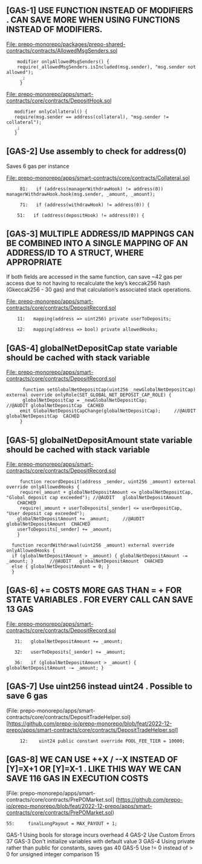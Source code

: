 ##
## [GAS-1] USE FUNCTION INSTEAD OF MODIFIERS . CAN SAVE MORE WHEN USING FUNCTIONS INSTEAD OF MODIFIERS.

[File: prepo-monorepo/packages/prepo-shared-contracts/contracts/AllowedMsgSenders.sol](https://github.com/prepo-io/prepo-monorepo/blob/feat/2022-12-prepo/packages/prepo-shared-contracts/contracts/AllowedMsgSenders.sol)

        modifier onlyAllowedMsgSenders() {
        require(_allowedMsgSenders.isIncluded(msg.sender), "msg.sender not allowed");
         _;
         }

[File: prepo-monorepo/apps/smart-contracts/core/contracts/DepositHook.sol](https://github.com/prepo-io/prepo-monorepo/blob/feat/2022-12-prepo/apps/smart-contracts/core/contracts/DepositHook.sol)

       modifier onlyCollateral() {
       require(msg.sender == address(collateral), "msg.sender != collateral");
       _;
       }

## [GAS-2]  Use assembly to check for address(0)

Saves 6 gas per instance

[File: prepo-monorepo/apps/smart-contracts/core/contracts/Collateral.sol](https://github.com/prepo-io/prepo-monorepo/blob/feat/2022-12-prepo/apps/smart-contracts/core/contracts/Collateral.sol)

         81:   if (address(managerWithdrawHook) != address(0)) managerWithdrawHook.hook(msg.sender, _amount, _amount);

         71:   if (address(withdrawHook) != address(0)) {

        51:   if (address(depositHook) != address(0)) {

##

## [GAS-3]  MULTIPLE ADDRESS/ID MAPPINGS CAN BE COMBINED INTO A SINGLE MAPPING OF AN ADDRESS/ID TO A STRUCT, WHERE APPROPRIATE

If both fields are accessed in the same function, can save ~42 gas per access due to not having to recalculate the key’s keccak256 hash (Gkeccak256 - 30 gas) and that calculation’s associated stack operations.


[File: prepo-monorepo/apps/smart-contracts/core/contracts/DepositRecord.sol](https://github.com/prepo-io/prepo-monorepo/blob/feat/2022-12-prepo/apps/smart-contracts/core/contracts/DepositRecord.sol)

        11:   mapping(address => uint256) private userToDeposits;

        12:   mapping(address => bool) private allowedHooks;

##

## [GAS-4]  globalNetDepositCap state variable should be cached with stack variable 


[File: prepo-monorepo/apps/smart-contracts/core/contracts/DepositRecord.sol](https://github.com/prepo-io/prepo-monorepo/blob/feat/2022-12-prepo/apps/smart-contracts/core/contracts/DepositRecord.sol)

          function setGlobalNetDepositCap(uint256 _newGlobalNetDepositCap) external override onlyRole(SET_GLOBAL_NET_DEPOSIT_CAP_ROLE) {
          globalNetDepositCap = _newGlobalNetDepositCap;              //@AUDIT globalNetDepositCap  CACHED 
         emit GlobalNetDepositCapChange(globalNetDepositCap);     //@AUDIT globalNetDepositCap  CACHED 
         } 

##

## [GAS-5]  globalNetDepositAmount  state variable should be cached with stack variable 

[File: prepo-monorepo/apps/smart-contracts/core/contracts/DepositRecord.sol](https://github.com/prepo-io/prepo-monorepo/blob/feat/2022-12-prepo/apps/smart-contracts/core/contracts/DepositRecord.sol)    


         function recordDeposit(address _sender, uint256 _amount) external override onlyAllowedHooks {
         require(_amount + globalNetDepositAmount <= globalNetDepositCap, "Global deposit cap exceeded"); //@AUDIT   globalNetDepositAmount  
        CHACHED 
         require(_amount + userToDeposits[_sender] <= userDepositCap, "User deposit cap exceeded");
        globalNetDepositAmount += _amount;     //@AUDIT   globalNetDepositAmount  CHACHED 
        userToDeposits[_sender] += _amount;
        }    

      function recordWithdrawal(uint256 _amount) external override onlyAllowedHooks {
      if (globalNetDepositAmount > _amount) { globalNetDepositAmount -= _amount; }      //@AUDIT   globalNetDepositAmount  CHACHED 
      else { globalNetDepositAmount = 0; }                  
      }
       
##

## [GAS-6]  <X> += <Y> COSTS MORE GAS THAN <X> = <X> + <Y> FOR STATE VARIABLES . FOR EVERY CALL CAN SAVE 13 GAS 

[File: prepo-monorepo/apps/smart-contracts/core/contracts/DepositRecord.sol](https://github.com/prepo-io/prepo-monorepo/blob/feat/2022-12-prepo/apps/smart-contracts/core/contracts/DepositRecord.sol)  

       31:   globalNetDepositAmount += _amount;

       32:   userToDeposits[_sender] += _amount;

       36:   if (globalNetDepositAmount > _amount) { globalNetDepositAmount -= _amount; }

##

## [GAS-7]  Use uint256 instead uint24 . Possible to save 6 gas 

(File: prepo-monorepo/apps/smart-contracts/core/contracts/DepositTradeHelper.sol)[https://github.com/prepo-io/prepo-monorepo/blob/feat/2022-12-prepo/apps/smart-contracts/core/contracts/DepositTradeHelper.sol]

         12:    uint24 public constant override POOL_FEE_TIER = 10000;

##

## [GAS-8]  WE CAN USE ++X / --X  INSTEAD OF [Y]=X+1 OR [Y]=X-1 . LIKE THIS WAY WE CAN SAVE 116 GAS IN EXECUTION COSTS

[File: prepo-monorepo/apps/smart-contracts/core/contracts/PrePOMarket.sol] (https://github.com/prepo-io/prepo-monorepo/blob/feat/2022-12-prepo/apps/smart-contracts/core/contracts/PrePOMarket.sol)

    55:     finalLongPayout = MAX_PAYOUT + 1;
























GAS-1	Using bools for storage incurs overhead	4
GAS-2	Use Custom Errors	37
GAS-3	Don't initialize variables with default value	3
GAS-4	Using private rather than public for constants, saves gas	40
GAS-5	Use != 0 instead of > 0 for unsigned integer comparison	15

